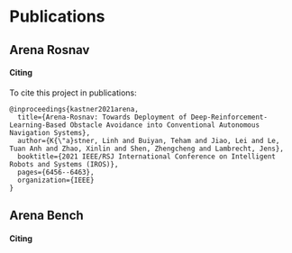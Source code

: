 # Publications

## Arena Rosnav

#### Citing

To cite this project in publications:

```
@inproceedings{kastner2021arena,
  title={Arena-Rosnav: Towards Deployment of Deep-Reinforcement-Learning-Based Obstacle Avoidance into Conventional Autonomous Navigation Systems},
  author={K{\"a}stner, Linh and Buiyan, Teham and Jiao, Lei and Le, Tuan Anh and Zhao, Xinlin and Shen, Zhengcheng and Lambrecht, Jens},
  booktitle={2021 IEEE/RSJ International Conference on Intelligent Robots and Systems (IROS)},
  pages={6456--6463},
  organization={IEEE}
}
```

## Arena Bench

#### Citing
